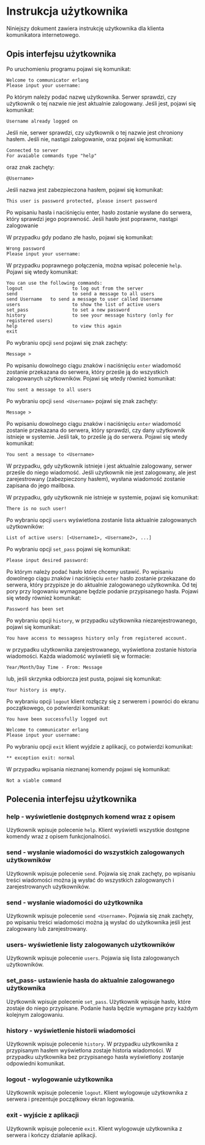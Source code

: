 
# Instrukcja użytkownika

Niniejszy dokument zawiera instrukcję użytkownika dla klienta komunikatora internetowego.

## Opis interfejsu użytkownika

Po uruchomieniu programu pojawi się komunikat:

```
Welcome to communicator erlang
Please input your username:
``` 

Po którym należy podać nazwę użytkownika. Serwer sprawdzi, czy użytkownik o tej nazwie nie jest 
aktualnie zalogowany. Jeśli jest, pojawi się komunikat:

```
Username already logged on
```
Jeśli nie, serwer sprawdzi, czy użytkownik o tej nazwie jest chroniony hasłem. Jeśli nie, nastąpi
zalogowanie, oraz pojawi się komunikat:

```
Connected to server
For avaiable commands type "help"
```
oraz znak zachęty:

```
@Username>
```

Jeśli nazwa jest zabezpieczona hasłem, pojawi się komunikat:

```
This user is password protected, please insert password
```

Po wpisaniu hasła i naciśnięciu enter, hasło zostanie wysłane do serwera, który sprawdzi jego poprawność.
Jeśli hasło jest poprawne, nastąpi zalogowanie

W przypadku gdy podano złe hasło, pojawi się komunikat:

```
Wrong password
Please input your username:
```

W przypadku poprawnego połączenia, można wpisać polecenie `help`. Pojawi się wtedy komunikat:

```
You can use the following commands:
logout                  to log out from the server
send                    to send a message to all users
send Username   to send a message to user called Username
users                   to show the list of active users
set_pass                to set a new password
history                 to see your message history (only for registered users)
help                    to view this again
exit
```

Po wybraniu opcji `send`  pojawi się znak zachęty:

```
Message >
```
Po wpisaniu dowolnego ciągu znaków i naciśnięciu `enter` wiadomość zostanie przekazana do serwera, który prześle ją do wszystkich zalogowanych użytkowników. Pojawi się wtedy również komunikat:

```
You sent a message to all users
```

Po wybraniu opcji `send <Username>`  pojawi się znak zachęty:

```
Message >
```

Po wpisaniu dowolnego ciągu znaków i naciśnięciu `enter` wiadomość zostanie przekazana do serwera, który sprawdzi, czy dany użytkownik <Username> istnieje w systemie. Jeśli tak, to prześle ją do serwera. Pojawi się wtedy komunikat:

```
You sent a message to <Username>
```
  
W przypadku, gdy użytkownik <Username> istnieje i jest aktualnie zalogowany, serwer prześle do niego wiadomość. Jeśli użytkownik <Username> nie jest zalogowany, ale jest zarejestrowany (zabezpieczony hasłem), wysłana wiadomość zostanie zapisana do jego mailboxa.
  
W przypadku, gdy użytkownik nie istnieje w systemie, pojawi się komunikat:
  
```
There is no such user!
```

Po wybraniu opcji `users`  wyświetlona zostanie lista aktualnie zalogowanych użytkowników:

```
List of active users: [<Username1>, <Username2>, ...]
```
  
Po wybraniu opcji `set_pass`  pojawi się komunikat:

```
Please input desired password:
```
  
Po którym należy podać hasło które chcemy ustawić. Po wpisaniu dowolnego ciągu znaków i naciśnięciu `enter` hasło zostanie przekazane do serwera, który przypisze je do aktualnie zalogowanego użytkownika. Od tej pory przy logowaniu wymagane będzie podanie przypisanego hasła. Pojawi się wtedy również komunikat:
  
```
Password has been set
```

Po wybraniu opcji `history`, w przypadku użytkownika niezarejestrowanego, pojawi się komunikat:

```
You have access to messagess history only from registered account.
```

w przypadku użytkownika zarejestrowanego, wyświetlona zostanie historia wiadomości. Każda wiadomość wyświetli się w formacie:

```
Year/Month/Day Time - From: Message
```

lub, jeśli skrzynka odbiorcza jest pusta, pojawi się komunikat:

```
Your history is empty.
```

Po wybraniu opcji `logout` klient rozłączy się z serwerem i powróci do ekranu początkowego, co potwierdzi komunikat:

```
You have been successfully logged out

Welcome to communicator erlang
Please input your username:
```

Po wybraniu opcji `exit` klient wyjdzie z aplikacji, co potwierdzi komunikat:

```
** exception exit: normal   
```    

W przypadku wpisania nieznanej komendy pojawi się komunikat:

```
Not a viable command
```

## Polecenia interfejsu użytkownika

### help - wyświetlenie dostępnych komend wraz z opisem
Użytkownik wpisuje polecenie `help`. Klient wyświetli wszystkie dostępne komendy wraz z opisem funkcjonalności.

### send - wysłanie wiadomości do wszystkich zalogowanych użytkowników

Użytkownik wpisuje polecenie `send`. Pojawia się znak zachęty, po wpisaniu treści wiadomości można ją wysłać do wszystkich zalogowanych i zarejestrowanych użytkowników.
  
### send <Username>- wysłanie wiadomości do użytkownika <Username>

Użytkownik wpisuje polecenie `send <Username>`. Pojawia się znak zachęty, po wpisaniu treści wiadomości można ją wysłać do użytkownika <Username> jeśli jest zalogowany lub zarejestrowany.
  
### users- wyświetlenie listy zalogowanych użytkowników

Użytkownik wpisuje polecenie `users`. Pojawia się lista zalogowanych użytkowników.
  
### set_pass- ustawienie hasła do aktualnie zalogowanego użytkownika

Użytkownik wpisuje polecenie `set_pass`. Użytkownik wpisuje hasło, które zostaje do niego przypisane. Podanie hasła będzie wymagane przy każdym kolejnym zalogowaniu.

### history - wyświetlenie historii wiadomości

Użytkownik wpisuje polecenie `history`. W przypadku użytkownika z przypisanym hasłem wyświetlona zostaje historia wiadomości. W przypadku 
użytkownika bez przypisanego hasła wyświetlony zostanje odpowiedni komunikat.

### logout - wylogowanie użytkownika

Użytkownik wpisuje polecenie `logout`. Klient wylogowuje użytkownika z serwera i prezentuje początkowy ekran logowania.

### exit - wyjście z aplikacji

Użytkownik wpisuje polecenie `exit`. Klient wylogowuje użytkownika z serwera i kończy działanie aplikacji.




